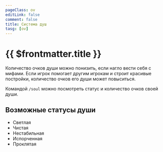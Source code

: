 ```yaml
---
pageClass: ov
editLink: false
comment: false
title: Система душ
tasg: [ov]
---
```


# {{ $frontmatter.title }}

Количество очков души можно понизить, если нагло вести себя с мифами.
Если игрок помогает другим игрокам и строит красивые постройки, количество очков его души может повыситься.

Командой `/soul` можно посмотреть статус и количество очков своей души.

## Возможные статусы души
- Светлая <Badge type="tip" text="10 и выше" />
- Чистая <Badge type="tip" text="От -4 до 9" />
- Нестабильная <Badge type="warning" text="От -5 до -9" />
- Испорченная <Badge type="danger" text="От -10 до -24" />
- Проклятая <Badge type="danger" text="Меньше -25" />
